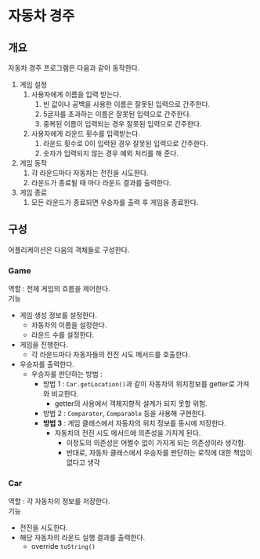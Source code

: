 # 자동차 경주

## 개요

자동차 경주 프로그램은 다음과 같이 동작한다.

1. 게임 설정
   1. 사용자에게 이름을 입력 받는다.
      1. 빈 값이나 공백을 사용한 이름은 잘못된 입력으로 간주한다.
      2. 5글자를 초과하는 이름은 잘못된 입력으로 간주한다.
      3. 중복된 이름이 입력되는 경우 잘못된 입력으로 간주한다.
   2. 사용자에게 라운드 횟수를 입력받는다.
      1. 라운드 횟수로 0이 입력된 경우 잘못된 입력으로 간주한다.
      2. 숫자가 입력되지 않는 경우 예외 처리를 해 준다.
2. 게임 동작
   1. 각 라운드마다 자동차는 전진을 시도한다.
   2. 라운드가 종료될 때 마다 라운드 결과를 출력한다.
3. 게임 종료
   1. 모든 라운드가 종료되면 우승자를 출력 후 게임을 종료한다.

## 구성

어플리케이션은 다음의 객체들로 구성한다.

### Game

역할 : 전체 게임의 흐름을 제어한다.<br>
기능
- 게임 생성 정보를 설정한다.
  - 자동차의 이름을 설정한다.
  - 라운드 수를 설정한다.
- 게임을 진행한다.
  - 각 라운드마다 자동차들의 전진 시도 메서드를 호출한다.
- 우승자를 출력한다.
  - 우승자를 판단하는 방법 : 
    - 방법 1 : `Car.getLocation()`과 같이 자동차의 위치정보를 getter로 가져와 비교한다.
      - getter의 사용에서 객체지향적 설계가 되지 못할 위험.
    - 방법 2 : `Comparator`, `Comparable` 등을 사용해 구현한다.
    - **방법 3** : 게임 클래스에서 자동차의 위치 정보를 동시에 저장한다.
      - 자동차의 전진 시도 메서드에 의존성을 가지게 된다.
        - 이정도의 의존성은 어쩔수 없이 가지게 되는 의존성이라 생각함.
        - 반대로, 자동차 클래스에서 우승자를 판단하는 로직에 대한 책임이 없다고 생각
  
### Car

역할 : 각 자동차의 정보를 저장한다.<br>
기능
- 전진을 시도한다.
- 해당 자동차의 라운드 실행 결과를 출력한다.
  - override `toString()`